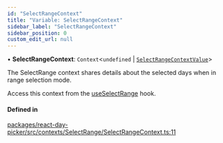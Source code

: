 ```yaml
---
id: "SelectRangeContext"
title: "Variable: SelectRangeContext"
sidebar_label: "SelectRangeContext"
sidebar_position: 0
custom_edit_url: null
---
```


• **SelectRangeContext**: `Context`<`undefined` \| [`SelectRangeContextValue`](../interfaces/SelectRangeContextValue)\>

The SelectRange context shares details about the selected days when in
range selection mode.

Access this context from the [useSelectRange](../functions/useSelectRange) hook.

#### Defined in

[packages/react-day-picker/src/contexts/SelectRange/SelectRangeContext.ts:11](https://github.com/gpbl/react-day-picker/blob/b5db746c/packages/react-day-picker/src/contexts/SelectRange/SelectRangeContext.ts#L11)
